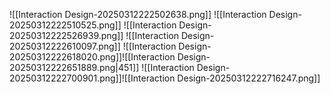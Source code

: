 ![[Interaction Design-20250312222502638.png]]
![[Interaction Design-20250312222510525.png]]
![[Interaction Design-20250312222526939.png]]
![[Interaction Design-20250312222610097.png]]
![[Interaction Design-20250312222618020.png]]![[Interaction Design-20250312222651889.png|451]]
![[Interaction Design-20250312222700901.png]]![[Interaction Design-20250312222716247.png]]